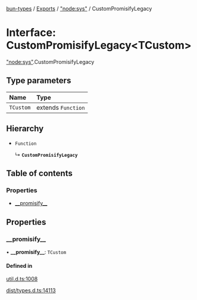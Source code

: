 [bun-types](https://github.com/oven-sh/bun-types/blob/master/api-docs/README.md) / [Exports](https://github.com/oven-sh/bun-types/blob/master/api-docs/modules.md) / ["node:sys"](https://github.com/oven-sh/bun-types/blob/master/api-docs/modules/node_sys_.md) / CustomPromisifyLegacy

# Interface: CustomPromisifyLegacy<TCustom\>

["node:sys"](https://github.com/oven-sh/bun-types/blob/master/api-docs/modules/node_sys_.md).CustomPromisifyLegacy

## Type parameters

| Name | Type |
| :------ | :------ |
| `TCustom` | extends `Function` |

## Hierarchy

- `Function`

  ↳ **`CustomPromisifyLegacy`**

## Table of contents

### Properties

- [\_\_promisify\_\_](https://github.com/oven-sh/bun-types/blob/master/api-docs/interfaces/node_sys_.CustomPromisifyLegacy.md#__promisify__)

## Properties

### \_\_promisify\_\_

• **\_\_promisify\_\_**: `TCustom`

#### Defined in

[util.d.ts:1008](https://github.com/valgaze/bun-types/blob/6f8dbf8/util.d.ts#L1008)

[dist/types.d.ts:14113](https://github.com/valgaze/bun-types/blob/6f8dbf8/dist/types.d.ts#L14113)
